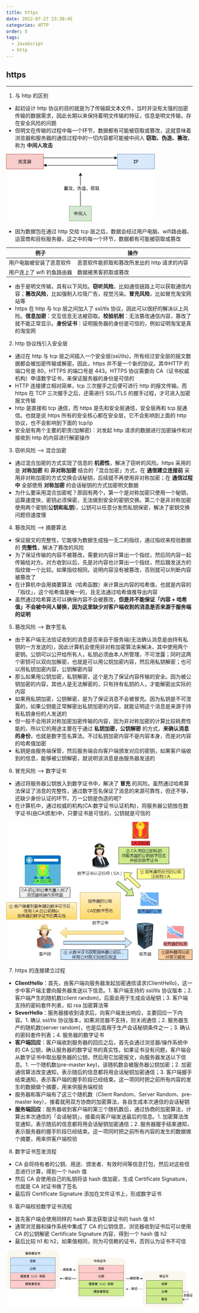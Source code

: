 ```yaml
---
title: https
date: 2022-07-27 23:30:45
categories: HTTP
order: 5
tags:
  - JavaScript
  - http
---
```


## https
---
1. 与 http 的区别
- 起初设计 http 协议的目的就是为了传输超文本文件，当时并没有太强的加密传输的数据需求，因此长期以来保持着明文传输的特征，信息是明文传输，存在安全风险的问题
- 但明文在传输的过程中每一个环节，数据都有可能被窃取或篡改，这就意味着浏览器和服务器的通信过程中的一切内容都可能被中间人 **窃取、伪造、篡改**，称为 **中间人攻击**

![intermediator](./img/intermediator.png)

- 因为数据包在通过 http 交给 tcp 层之后，数据会经过用户电脑、wifi路由器、运营商和目标服务器，这之中的每一个环节，数据都有可能被窃取或篡改

|例子|操作|
|---|---|
|用户电脑被安装了恶意软件|恶意软件能抓取和篡改所发出的 http 请求的内容|
|用户连上了 wifi 钓鱼路由器|数据被黑客抓取或篡改|

- 由于是明文传输，具有以下风险。**窃听风险**，比如通信链路上可以获取通信内容；**篡改风险**，比如强制入垃圾广告，视觉污染。**冒充风险**，比如冒充淘宝网站等
- https 在 http 与 tcp 层之间加入了 ssl/tls 协议，因此可以很好的解决以上风险。**信息加密**：交互信息无法被窃取。**校验机制**：无法篡改通信内容，篡改了就不能正常显示。**身份证书**：证明服务器的身份是可信的，例如证明淘宝是真的淘宝网

2. http 协议栈引入安全层
- 通过在 http 与 tcp 层之间插入一个安全层(ssl/tls)，所有经过安全层的报文数据都会被加密传输或解密。因此，https 并不是一个新的协议。其中HTTP 的端口号是 80，HTTPS 的端口号是 443。HTTPS 协议需要向 CA（证书权威机构）申请数字证书，来保证服务器的身份是可信的
- HTTP 连接建立相对简单，tcp 三次握手之后便可进行 http 的报文传输。而 https 在 TCP 三次握手之后，还需进行 SSL/TLS 的握手过程，才可进入加密报文传输
- http 是直接和 tcp 通信，而 https 是先和安全层通信，安全层再和 tcp 层通信。也就是说 https 所有的安全核心都在安全层，它不会影响到上面的 http 协议，也不会影响到下面的 tcp/ip
- 安全层有两个主要的职责(加解密)：对发起 http 请求的数据进行加密操作和对接收到 http 的内容进行解密操作

3. 窃听风险 --> 混合加密
- 通过混合加密的方式实现了信息的 **机密性**，解决了窃听的风险。https 采用的是 **对称加密** 和 **非对称加密** 结合的「混合加密」方式，在 **通信建立连接前** 采用非对称加密的方式交换会话秘钥，后续就不再使用非对称加密；在 **通信过程中** 全部使用 **对称加密** 的会话秘钥的方式加密明文数据
- 为什么要采用混合加密呢？原因有两个，第一个是对称加密只使用一个秘钥，运算速度快，密钥必须保密，无法做到安全的密钥交换。第二个是非对称加密使用两个密钥(**公钥和私钥**)，公钥可以任意分发而私钥保密，解决了密钥交换问题但速度慢

4. 篡改风险 --> 摘要算法
- 保证报文的完整性，它能够为数据生成独一无二的指纹，通过指纹来校验数据的 **完整性**，解决了篡改的风险
- 为了保证传输的内容不被篡改，需要对内容计算出一个指纹，然后同内容一起传输给对方。对方收到以后，先是对内容也计算出一个指纹，然后跟发送方的指纹做一个比较。如果指纹相同，说明内容没有被篡改，否则就可以判断内容被篡改了
- 在计算机中会用摘要算法（哈希函数）来计算出内容的哈希值，也就是内容的「指纹」，这个哈希值是唯一的，且无法通过哈希值推导出内容
- 虽然通过哈希算法可以确保内容不会被篡改，**但是并不能保证「内容 + 哈希值」不会被中间人替换，因为这里缺少对客户端收到的消息是否来源于服务端的证明**

5. 篡改风险 --> 数字签名
- 由于客户端无法验证收到的消息是否来自于服务端(无法确认消息是由持有私钥的一方发送的)，因此计算机会使用非对称加密算法来解决，其中使用两个密钥。公钥可以公开给所有人，私钥必须由本人所管理，不可泄露；同时这两个密钥可以双向加解密，也就是可以用公钥加密内容，然后用私钥解密；也可以用私钥加密内容，公钥解密内容
- 那么如果用公钥加密，私钥解密，这个是为了保证内容传输的安全。因为被公钥加密的内容，其他人是无法解密的，只有持有私钥的人，才能解密出实际的内容
- 如果用私钥加密，公钥解密，是为了保证消息不会被冒充。因为私钥是不可泄露的，如果公钥能正常解密出私钥加密的内容，就能证明这个消息是来源于持有私钥身份的人发送的
- 但一般不会用非对称加密加密传输的内容，因为非对称加密的计算比较耗费性能的，所以它的用途主要在于通过 **私钥加密，公钥解密** 的方式，**来确认消息的身份**，也就是数字签名算法。不过私钥加密内容不是内容本身，而是对内容的哈希值加密
- 私钥是由服务端保管，然后服务端会向客户端颁发对应的密钥，如果客户端收到的信息，能够被公钥解密，就说明该消息是由服务器发送的

6. 冒充风险 --> 数字证书
- 通过将服务器公钥放入到数字证书中，解决了 **冒充** 的风险。虽然通过哈希算法保证了消息的完整性，通过数字签名保证了消息的来源可靠性，但还不够，还缺少身份认证的环节，万一公钥是伪造的呢?
- 在计算机中，通过权威的机构(CA:数字证书认证机构)，将服务器公钥放在数字证书(由CA颁发)中，只要证书是可信的，公钥就是可信的

![](./img/%E6%95%B0%E5%AD%97%E8%AF%81%E4%B9%A6%E5%B7%A5%E4%BD%9C%E6%B5%81%E7%A8%8B.png)

7. https 的连接建立过程
- **ClientHello**：首先，由客户端向服务器发起加密通信请求(ClientHello)，这一步中客户端主要向服务器发送以下信息。1. 客户端支持的 ssl/tls 协议版本；2. 客户端产生的随机数(client random)，后面会用于生成会话秘钥；3. 客户端支持的密码套件列表，如 rsa 加密算法等
- **SeverHello**：服务器接收到请求后，向客户端发出响应，主要回应一下内容。1. 确认 ssl/tls 协议版本，如果浏览器不支持，则关闭通信；2. 服务器生产的随机数(server random)，也是后面用于生产会话秘钥条件之一；3. 确认的密码套件列表；4. 服务器的数字证书
- **客户端回应**：客户端收到服务器的回应之后，首先会通过浏览器/操作系统中的 CA 公钥，确认服务器的数字证书的真实性。如果证书没有问题，客户端会从数字证书中取出服务器的公钥，然后用它加密报文，向服务器发送以下信息。1. 一个随机数(pre-master key)，该随机数会被服务器公钥加密；2. 加密通信算法改变通知，表示随后的信息都将用会话秘钥加密通信；3. 客户端握手结束通知，表示客户端的握手阶段已经结束。这一项同时把之前所有内容的发生的数据做个摘要，用来供服务端校验
- 服务器和客户端有了这三个随机数（Client Random、Server Random、pre-master key），接着就用双方协商的加密算法，各自生成本次通信的会话秘钥
- **服务端回应**：服务器收到客户端的第三个随机数后，通过协商的加密算法，计算出本次通信的「会话秘钥」，接着向客户端发送最后的信息。1. 加密算法改变通知，表示随后的信息都将用会话秘钥加密通信；2. 服务器握手结束通知，表示服务器的握手阶段已经结束。这一项同时把之前所有内容的发生的数据做个摘要，用来供客户端校验

8. 数字证书签发流程
- CA 会将持有者的公钥、用途、颁发者、有效时间等信息打包，然后对这些信息进行计算，得到一个 hash 值
- 然后 CA 会使用自己的私钥将该 hash 值加密，生成 Certificate Signature，也就是 CA 对证书做了签名
- 最后将 Certificate Signature 添加在文件证书上，形成数字证书

9. 客户端校验数字证书流程
- 首先客户端会使用同样的 hash 算法获取该证书的 hash 值 h1
- 通常浏览器和操作系统中集成了 CA 的公钥信息，浏览器收到证书后可以使用 CA 的公钥解密 Certificate Signature 内容，得到一个 hash 值 h2
- 最后比较 h1 和 h2，如果值相同，则为可信赖的证书，否则认为证书不可信

![](./img/CA.png)